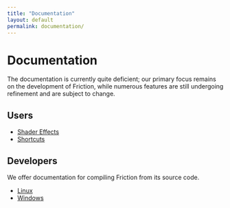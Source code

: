 ```yaml
---
title: "Documentation"
layout: default
permalink: documentation/
---
```


# Documentation

The documentation is currently quite deficient; our primary focus remains on the development of Friction, while numerous features are still undergoing refinement and are subject to change.


## Users

* [Shader Effects](/documentation/shaders/)
* [Shortcuts](/documentation/shortcuts.html)

## Developers

We offer documentation for compiling Friction from its source code.

* [Linux](/documentation/source-linux.html)
* [Windows](/documentation/source-windows.html)
